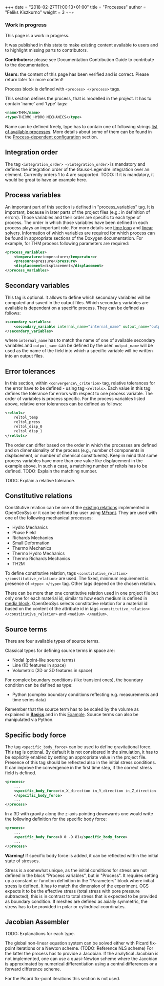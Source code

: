 +++
date = "2018-02-27T11:00:13+01:00"
title = "Processes"
author = "Feliks Kiszkurno"
weight = 3
+++
<div class="note">

### Work in progress

This page is a work in progress.

It was published in this state to make existing content available to users and to highlight missing parts to contributors.

**Contributors:** please see Documentation Contribution Guide to contribute to the documentation.

**Users:** the content of this page has been verified and is correct. Please return later for more content!

</div>

Process block is defined with `<process> </process>` tags.

This section defines the process, that is modelled in the project.
It has to contain 'name' and 'type' tags:

```xml
<name>THM</name>
<type>THERMO_HYDRO_MECHANICS</type>
```

Name can be defined freely, type has to contain one of following strings [list of available processes](https://doxygen.opengeosys.org/d5/d98/ogs_file_param__prj__processes__process.html). More details about some of them can be found in
the [Process-dependent configuration](/docs/processes/heat-transport/heat_transport_bhe/) section.

## Integration order

The tag `<integration_order> </integration_order>` is mandatory and defines the integration order of the Gauss-Legendre
integration over an element. Currently orders 1 to 4 are supported.
TODO: If it is mandatory, it would be great to have an example here.

## Process variables

An important part of this section is defined in "process\_variables" tag. It is important, because in later parts of the
project files (e.g.: in definition of errors). Those variables and their order are specific to each type of process. The order
in which those variables have been defined in each process plays an important role.
For more details see [time loop](/docs/userguide/blocks/time_loop/) and [linear solvers](/docs/userguide/blocks/linear_solvers/).
Information of which variables are required for which process can be found in appropriate sections of the Doxygen documentation.
For example, for THM process following parameters are required:

```xml
<process_variables>
    <temperature>temperature</temperature>
    <pressure>pressure</pressure>
    <displacement>displacement</displacement>
</process_variables>
```

## Secondary variables

This tag is optional.
It allows to define which secondary variables will be computed and saved in the output files.
Which secondary variables are available is dependent on a specific process.
They can be defined as follows:

```xml
<secondary_variables>
    <secondary_variable internal_name="internal_name" output_name="output_name"/>
</secondary_variables>
```

where `internal_name` has to match the name of one of available secondary variables and `output_name` can be defined by the
user.
`output_name` will be used as the name of the field into which a specific variable will be written into an output files.

## Error tolerances

In this section, within `<convergence\_criterion>` tag, relative tolerances for the error have to be defined - using tag `<reltols>`.
Each value in this tag defines the tolerance for errors with respect to one process variable.
The order of variables is process specific.
For the process variables listed above, relative error tolerances can be defined as follows:

```xml
<reltols>
    reltol_temp
    reltol_press
    reltol_disp_0
    reltol_disp_1
</reltols>
```

The order can differ based on the order in which the processes are defined and on dimensionality of the process (e.g., number
of components in displacement, or number of chemical constituents).
Keep in mind that some process variables have more than one value like displacement in the example above.
In such a case, a matching number of reltols has to be defined. TODO: Explain the matching number.

<div class=note>

TODO: Explain a relative tolerance.

</div>

## Constitutive relations

Constitutive relation can be one of the [existing relations](/docs/userguide/blocks/misc/constitutive_relations/) implemented
in OpenGeoSys or it can be defined by user using [MFront](/docs/userguide/features/mfront/).
They are used with one of the following mechanical processes:

* Hydro Mechanics
* Phase Field
* Richards Mechanics
* Small Deformation
* Thermo Mechanics
* Thermo Hydro Mechanics
* Thermo Richards Mechanics
* TH2M

To define constitutive relation, tags `<constitutive_relation> </constitutive_relation>` are used.
The fixed, minimum requirement is presence of `<type> </type>` tag. Other tags depend on the chosen relation.

There can be more than one constitutive relation used in one project file but only one for each material id, similar to how
each medium is defined in [media block](/docs/userguide/blocks/media/).
OpenGeoSys selects constitutive relation for a material id based on the content of the attribute id in tags `<constitutive_relation> </constitutive_relation>` and `<medium> </medium>`.

## Source terms

There are four available types of source terms.

Classical types for defining source terms in space are:

* Nodal (point-like source terms)
* Line (1D features in space)
* Volumetric (2D or 3D features in space)

For complex boundary conditions (like transient ones), the boundary condition can be defined as type:

* Python (complex boundary conditions reflecting e.g. measurements and time series data)

Remember that the source term has to be scaled by the volume as explained in [**Basics**](/docs/userguide/basics/conventions/)
and in this [Example](/docs/userguide/blocks/misc/scaling_source_term/). Source terms can also be manipulated via Python.

## Specific body force

 The tag `<specific_body_force>` can be used to define gravitational force.
 This tag is optional.
 By default it is not considered in the simulation, it has to be explicitly enabled by setting an appropriate value in the
 project file.
 Presence of this tag should be reflected also in the initial stress conditions.
 It can improve the convergence in the first time step, if the correct stress field is defined.

```xml
<process>
    ...
    <specific_body_force>in_X_direction in_Y_direction in_Z_direction
    </specific_body_force>
    ...
</process>
```

In a 3D with gravity along the z-axis pointing downwards one would write the following definition for the specific body force:

```xml
<process>
    ...
    <specific_body_force>0 0 -9.81</specific_body_force>
    ...
</process>
```

**Warning!** If specific body force is added, it can be reflected within the initial state of stresses.

Stress is a somewhat unique, as the initial conditions for stress are not defined in the block "Process variables", but in
"Process".
It requires setting up a constant or function definition in the "Parameters" block where initial stress is defined.
It has to match the dimension of the experiment.
OGS expects it to be the effective stress (total stress with pore pressure subtracted), this is in contrast to total stress
that is expected to be provided as boundary condition.
If meshes are defined as axially symmetric, the stress has to be provided in polar or cylindrical coordinates.

## Jacobian Assembler

TODO: Explanations for each type.

The global non-linear equation system can be solved either with Picard fix-point iterations or a Newton scheme. (TODO:
Reference NLS scheme)
For the latter the process has to provide a Jacobian.
If the analytical Jacobian is not implemented, one can use a quasi-Newton scheme where the Jacobian is approximated by
numerical differentiation using a central differences or a forward difference scheme.

For the Picard fix-point iterations this section is not used.
